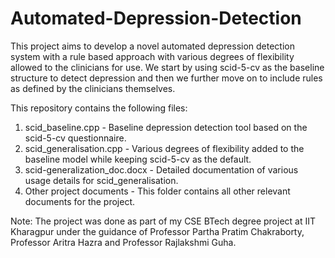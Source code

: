 # Automated-Depression-Detection
This project aims to develop a novel automated depression detection system with a rule based approach with various degrees of flexibility allowed to the clinicians for use.
We start by using scid-5-cv as the baseline structure to detect depression and then we further move on to include rules as defined by the clinicians themselves.

This repository contains the following files:
1. scid_baseline.cpp - Baseline depression detection tool based on the scid-5-cv questionnaire.
2. scid_generalisation.cpp - Various degrees of flexibility added to the baseline model while keeping scid-5-cv as the default.
3. scid-generalization_doc.docx - Detailed documentation of various usage details for scid_generalisation.
4. Other project documents - This folder contains all other relevant documents for the project.

Note: The project was done as part of my CSE BTech degree project at IIT Kharagpur under the guidance of Professor Partha Pratim Chakraborty, Professor Aritra Hazra and Professor Rajlakshmi Guha.
